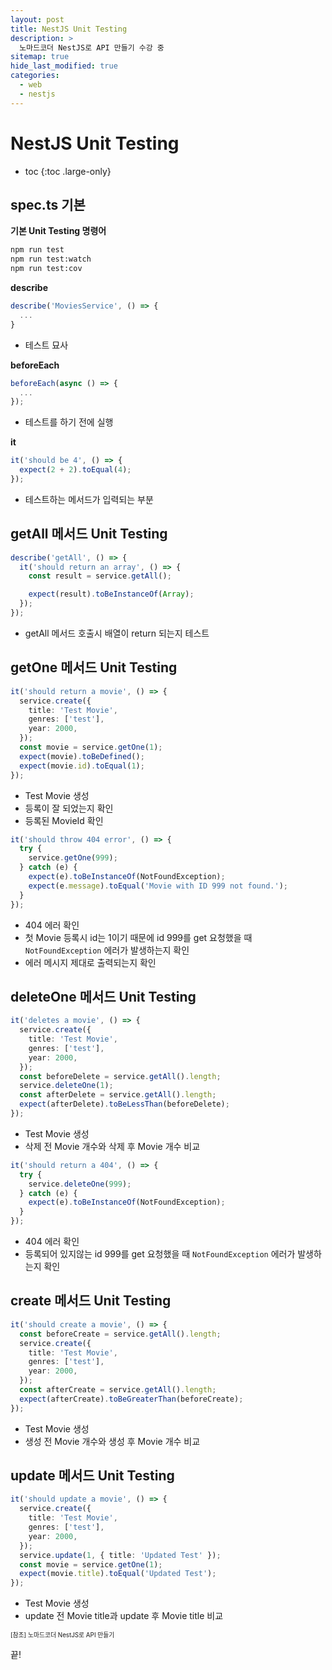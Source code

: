 ```yaml
---
layout: post
title: NestJS Unit Testing
description: >
  노마드코더 NestJS로 API 만들기 수강 중
sitemap: true
hide_last_modified: true
categories:
  - web
  - nestjs
---
```


# NestJS Unit Testing

- toc
{:toc .large-only}

## spec.ts 기본

**기본 Unit Testing 명령어**

```cmd
npm run test
npm run test:watch
npm run test:cov
```

**describe**

```ts
describe('MoviesService', () => {
  ...
}
```

- 테스트 묘사

**beforeEach**

```ts
beforeEach(async () => {
  ...
});
```

- 테스트를 하기 전에 실행

**it**

```ts
it('should be 4', () => {
  expect(2 + 2).toEqual(4);
});
```

- 테스트하는 메서드가 입력되는 부분

## getAll 메서드 Unit Testing

```ts
describe('getAll', () => {
  it('should return an array', () => {
    const result = service.getAll();

    expect(result).toBeInstanceOf(Array);
  });
});
```

- getAll 메서드 호출시 배열이 return 되는지 테스트

## getOne 메서드 Unit Testing

```ts
it('should return a movie', () => {
  service.create({
    title: 'Test Movie',
    genres: ['test'],
    year: 2000,
  });
  const movie = service.getOne(1);
  expect(movie).toBeDefined();
  expect(movie.id).toEqual(1);
});
```

- Test Movie 생성
- 등록이 잘 되었는지 확인
- 등록된 MovieId 확인

```ts
it('should throw 404 error', () => {
  try {
    service.getOne(999);
  } catch (e) {
    expect(e).toBeInstanceOf(NotFoundException);
    expect(e.message).toEqual('Movie with ID 999 not found.');
  }
});
```

- 404 에러 확인
- 첫 Movie 등록시 id는 1이기 때문에 id 999를 get 요청했을 때 `NotFoundException` 에러가 발생하는지 확인
- 에러 메시지 제대로 출력되는지 확인

## deleteOne 메서드 Unit Testing

```ts
it('deletes a movie', () => {
  service.create({
    title: 'Test Movie',
    genres: ['test'],
    year: 2000,
  });
  const beforeDelete = service.getAll().length;
  service.deleteOne(1);
  const afterDelete = service.getAll().length;
  expect(afterDelete).toBeLessThan(beforeDelete);
});
```

- Test Movie 생성
- 삭제 전 Movie 개수와 삭제 후 Movie 개수 비교

```ts
it('should return a 404', () => {
  try {
    service.deleteOne(999);
  } catch (e) {
    expect(e).toBeInstanceOf(NotFoundException);
  }
});
```

- 404 에러 확인
- 등록되어 있지않는 id 999를 get 요청했을 때 `NotFoundException` 에러가 발생하는지 확인


## create 메서드 Unit Testing

```ts
it('should create a movie', () => {
  const beforeCreate = service.getAll().length;
  service.create({
    title: 'Test Movie',
    genres: ['test'],
    year: 2000,
  });
  const afterCreate = service.getAll().length;
  expect(afterCreate).toBeGreaterThan(beforeCreate);
});
```

- Test Movie 생성
- 생성 전 Movie 개수와 생성 후 Movie 개수 비교

## update 메서드 Unit Testing

```ts
it('should update a movie', () => {
  service.create({
    title: 'Test Movie',
    genres: ['test'],
    year: 2000,
  });
  service.update(1, { title: 'Updated Test' });
  const movie = service.getOne(1);
  expect(movie.title).toEqual('Updated Test');
});
```

- Test Movie 생성
- update 전 Movie title과 update 후 Movie title 비교


<span style="font-size:70%">[참조] 노마드코더 NestJS로 API 만들기

끝!
